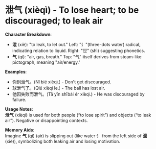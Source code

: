 # **泄气 (xièqì) - To lose heart; to be discouraged; to leak air**

**Character Breakdown**:  
- **泄** (xiè): "to leak, to let out." Left: "氵"(three-dots water) radical, indicating relation to liquid. Right: "世" (shì) suggesting phonetics.  
- **气** (qì): "air, gas, breath." Top: "气" itself derives from steam-like pictograph, meaning "air/energy."

**Examples**:  
- 你别泄气。(Nǐ bié xièqì.) - Don't get discouraged.  
- 球泄气了。(Qiú xièqì le.) - The ball has lost air.  
- 他因失败而泄气。(Tā yīn shībài ér xièqì.) - He was discouraged by failure.

**Usage Notes**:  
**泄气** (xièqì) is used for both people (“to lose spirit”) and objects (“to leak air”). Negative or disappointing contexts.

**Memory Aids**:  
Imagine **气** (qì) (air) is slipping out (like water 氵 from the left side of **泄** (xiè)), symbolizing both leaking air and losing motivation.